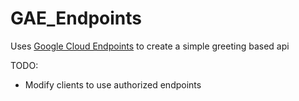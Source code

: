 GAE_Endpoints
=============

Uses [Google Cloud Endpoints](https://cloud.google.com/appengine/docs/python/endpoints/) to create a simple greeting based api

TODO:
- Modify clients to use authorized endpoints

